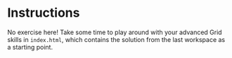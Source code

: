 # Instructions

No exercise here! Take some time to play around with your advanced Grid skills in `index.html`, which contains the solution from the last workspace as a starting point.